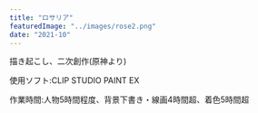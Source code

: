 ```yaml
---
title: "ロサリア"
featuredImage: "../images/rose2.png"
date: "2021-10"
---
```


描き起こし、二次創作(原神より)

使用ソフト:CLIP STUDIO PAINT EX

作業時間:人物5時間程度、背景下書き・線画4時間超、着色5時間超
